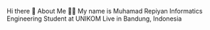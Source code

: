 Hi there 👋
About Me 👨‍🦱
My name is Muhamad Repiyan
Informatics Engineering Student at UNIKOM
Live in Bandung, Indonesia

<!---
repiyann/repiyann is a ✨ special ✨ repository because its `README.md` (this file) appears on your GitHub profile.
You can click the Preview link to take a look at your changes.
--->
